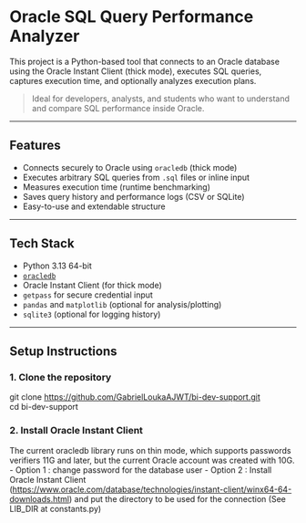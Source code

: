 # Oracle SQL Query Performance Analyzer

This project is a Python-based tool that connects to an Oracle database using the Oracle Instant Client (thick mode), executes SQL queries, captures execution time, and optionally analyzes execution plans.

> Ideal for developers, analysts, and students who want to understand and compare SQL performance inside Oracle.

---

## Features

- Connects securely to Oracle using `oracledb` (thick mode)
- Executes arbitrary SQL queries from `.sql` files or inline input
- Measures execution time (runtime benchmarking)
- Saves query history and performance logs (CSV or SQLite)
- Easy-to-use and extendable structure

---

## Tech Stack

- Python 3.13 64-bit
- [`oracledb`](https://python-oracledb.readthedocs.io/en/latest/index.html)
- Oracle Instant Client (for thick mode)
- `getpass` for secure credential input
- `pandas` and `matplotlib` (optional for analysis/plotting)
- `sqlite3` (optional for logging history)

---

## Setup Instructions

### 1. Clone the repository
git clone https://github.com/GabrielLoukaAJWT/bi-dev-support.git<br>
cd bi-dev-support

### 2. Install Oracle Instant Client

The current oracledb library runs on thin mode, which supports passwords verifiers 11G and later,
but the current Oracle account was created with 10G.
    - Option 1 : change password for the database user
    - Option 2 : Install Oracle Instant Client (https://www.oracle.com/database/technologies/instant-client/winx64-64-downloads.html)
                         and put the directory to be used for the connection (See LIB_DIR at constants.py)
